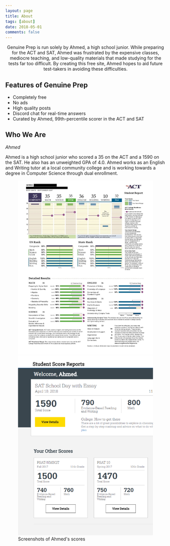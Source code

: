 ```yaml
---
layout: page
title: About
tags: [about]
date: 2018-05-01
comments: false
---
```

    
<center>Genuine Prep is run solely by Ahmed, a high school junior. While preparing for the ACT and SAT, Ahmed was frustrated by the expensive classes, mediocre teaching, and low-quality materials that made studying for the tests far too difficult. By creating this free site, Ahmed hopes to aid future test-takers in avoiding these difficulties.</center>

## Features of Genuine Prep
* Completely free
* No ads
* High quality posts
* Discord chat for real-time answers
* Curated by Ahmed, 99th-percentile scorer in the ACT and SAT

## Who We Are

_Ahmed_

Ahmed is a high school junior who scored a 35 on the ACT and a 1590 on the SAT. He also has an unweighted GPA of 4.0. Ahmed works as an English and Writing tutor at a local community college and is working towards a degree in Computer Science through dual enrollment.

<figure class="half">
    <a href="https://github.com/36ACT/MyPicture/blob/master/ahmedscore.jpg?raw=true"><img src="https://github.com/36ACT/MyPicture/blob/master/ahmedscore.jpg?raw=true"></a>
    <a href="https://github.com/36ACT/MyPicture/blob/master/AhmedSAT.png?raw=true"><img src="https://github.com/36ACT/MyPicture/blob/master/AhmedSAT.png?raw=true"></a>
    <figcaption>Screenshots of Ahmed's scores</figcaption>
</figure>
